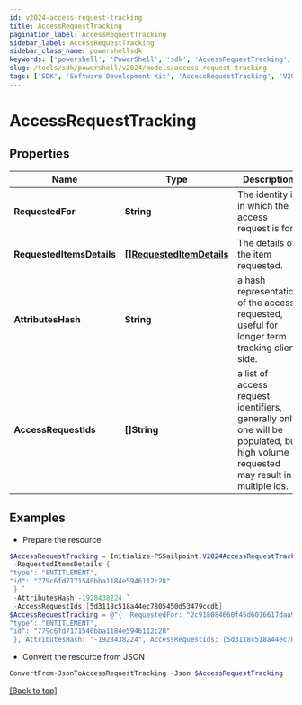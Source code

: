 ```yaml
---
id: v2024-access-request-tracking
title: AccessRequestTracking
pagination_label: AccessRequestTracking
sidebar_label: AccessRequestTracking
sidebar_class_name: powershellsdk
keywords: ['powershell', 'PowerShell', 'sdk', 'AccessRequestTracking', 'V2024AccessRequestTracking'] 
slug: /tools/sdk/powershell/v2024/models/access-request-tracking
tags: ['SDK', 'Software Development Kit', 'AccessRequestTracking', 'V2024AccessRequestTracking']
---
```



# AccessRequestTracking

## Properties

Name | Type | Description | Notes
------------ | ------------- | ------------- | -------------
**RequestedFor** | **String** | The identity id in which the access request is for. | [optional] 
**RequestedItemsDetails** | [**[]RequestedItemDetails**](requested-item-details) | The details of the item requested. | [optional] 
**AttributesHash** | **String** | a hash representation of the access requested, useful for longer term tracking client side. | [optional] 
**AccessRequestIds** | **[]String** | a list of access request identifiers, generally only one will be populated, but high volume requested may result in multiple ids. | [optional] 

## Examples

- Prepare the resource
```powershell
$AccessRequestTracking = Initialize-PSSailpoint.V2024AccessRequestTracking  -RequestedFor 2c918084660f45d6016617daa9210584 `
 -RequestedItemsDetails {
"type": "ENTITLEMENT", 
"id": "779c6fd7171540bba1184e5946112c28" 
 } `
 -AttributesHash -1928438224 `
 -AccessRequestIds [5d3118c518a44ec7805450d53479ccdb]
$AccessRequestTracking = @"{  RequestedFor: "2c918084660f45d6016617daa9210584", RequestedItemsDetails: {
"type": "ENTITLEMENT", 
"id": "779c6fd7171540bba1184e5946112c28" 
 }, AttributesHash: "-1928438224", AccessRequestIds: [5d3118c518a44ec7805450d53479ccdb] }"@
```

- Convert the resource from JSON
```powershell
ConvertFrom-JsonToAccessRequestTracking -Json $AccessRequestTracking
```


[[Back to top]](#) 

